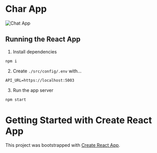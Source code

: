 # Char App

![Chat App](./public/favicon.ico)

## Running the React App

1. Install dependencies
```bash
npm i
```

2. Create `./src/config/.env` with...
```txt
API_URL=https://localhost:5003
```

3. Run the app server
```bash
npm start
```

# Getting Started with Create React App

This project was bootstrapped with [Create React App](https://github.com/facebook/create-react-app).
